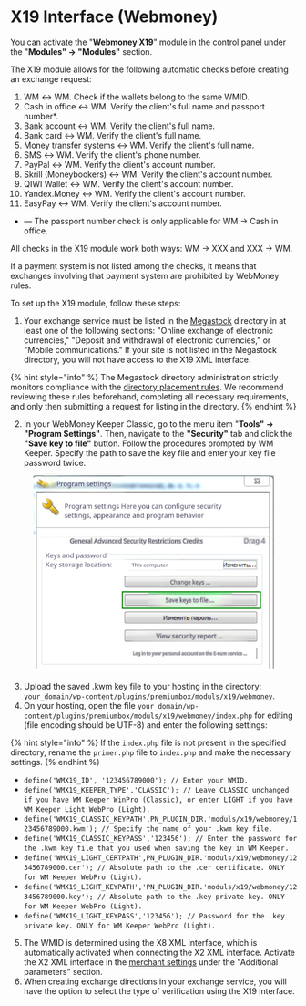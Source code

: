 # X19 Interface (Webmoney)

You can activate the "**Webmoney X19**" module in the control panel under the "**Modules" → "Modules"** section.

The X19 module allows for the following automatic checks before creating an exchange request:

1. WM ↔ WM. Check if the wallets belong to the same WMID.
2. Cash in office ↔ WM. Verify the client's full name and passport number*.
3. Bank account ↔ WM. Verify the client's full name.
4. Bank card ↔ WM. Verify the client's full name.
5. Money transfer systems ↔ WM. Verify the client's full name.
6. SMS ↔ WM. Verify the client's phone number.
7. PayPal ↔ WM. Verify the client's account number.
8. Skrill (Moneybookers) ↔ WM. Verify the client's account number.
9. QIWI Wallet ↔ WM. Verify the client's account number.
10. Yandex.Money ↔ WM. Verify the client's account number.
11. EasyPay ↔ WM. Verify the client's account number.

* — The passport number check is only applicable for WM → Cash in office.

All checks in the X19 module work both ways: WM → XXX and XXX → WM.

If a payment system is not listed among the checks, it means that exchanges involving that payment system are prohibited by WebMoney rules.

To set up the X19 module, follow these steps:

1. Your exchange service must be listed in the [Megastock](https://megastock.ru/) directory in at least one of the following sections: "Online exchange of electronic currencies," "Deposit and withdrawal of electronic currencies," or "Mobile communications." If your site is not listed in the Megastock directory, you will not have access to the X19 XML interface.

{% hint style="info" %}
The Megastock directory administration strictly monitors compliance with the [directory placement rules](https://megastock.ru/site_requirements.aspx). We recommend reviewing these rules beforehand, completing all necessary requirements, and only then submitting a request for listing in the directory.
{% endhint %}

2. In your WebMoney Keeper Classic, go to the menu item "**Tools" → "Program Settings"**. Then, navigate to the **"Security"** tab and click the **"Save key to file"** button. Follow the procedures prompted by WM Keeper. Specify the path to save the key file and enter your key file password twice.

<figure><img src="../../.gitbook/assets/Screenshot_27_eng.png" alt=""><figcaption></figcaption></figure>

3. Upload the saved .kwm key file to your hosting in the directory: `your_domain/wp-content/plugins/premiumbox/moduls/x19/webmoney`.
4. On your hosting, open the file `your_domain/wp-content/plugins/premiumbox/moduls/x19/webmoney/index.php` for editing (file encoding should be UTF-8) and enter the following settings:

{% hint style="info" %}
If the `index.php` file is not present in the specified directory, rename the `primer.php` file to `index.php` and make the necessary settings.
{% endhint %}

* `define('WMX19_ID', '123456789000'); // Enter your WMID.`
* `define('WMX19_KEEPER_TYPE','CLASSIC'); // Leave CLASSIC unchanged if you have WM Keeper WinPro (Classic), or enter LIGHT if you have WM Keeper Light WebPro (Light).`
* `define('WMX19_CLASSIC_KEYPATH',PN_PLUGIN_DIR.'moduls/x19/webmoney/123456789000.kwm'); // Specify the name of your .kwm key file.`
* `define('WMX19_CLASSIC_KEYPASS','123456'); // Enter the password for the .kwm key file that you used when saving the key in WM Keeper.`
* `define('WMX19_LIGHT_CERTPATH',PN_PLUGIN_DIR.'moduls/x19/webmoney/123456789000.cer'); // Absolute path to the .cer certificate. ONLY for WM Keeper WebPro (Light).`
* `define('WMX19_LIGHT_KEYPATH','PN_PLUGIN_DIR.'moduls/x19/webmoney/123456789000.key'); // Absolute path to the .key private key. ONLY for WM Keeper WebPro (Light).`
* `define('WMX19_LIGHT_KEYPASS','123456'); // Password for the .key private key. ONLY for WM Keeper WebPro (Light).`

5. The WMID is determined using the X8 XML interface, which is automatically activated when connecting the X2 XML interface. Activate the X2 XML interface in the [merchant settings](https://merchant.webmoney.ru/conf/purses.asp) under the "Additional parameters" section.
6. When creating exchange directions in your exchange service, you will have the option to select the type of verification using the X19 interface.